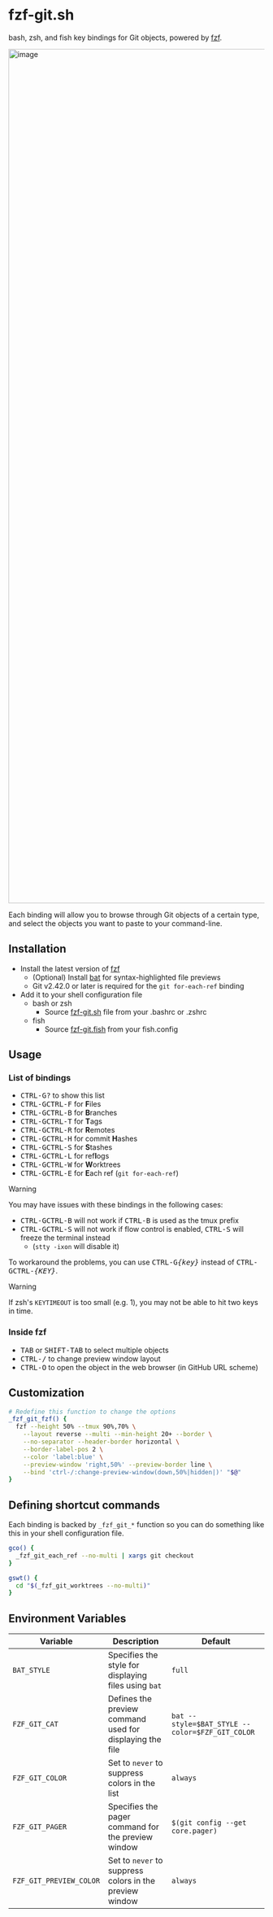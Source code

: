 fzf-git.sh
==========

bash, zsh, and fish key bindings for Git objects, powered by [fzf][fzf].

<img width="1680" alt="image" src="https://user-images.githubusercontent.com/700826/185568470-20d70937-eea4-4274-aec5-14dfe7ee2de6.png">

Each binding will allow you to browse through Git objects of a certain type,
and select the objects you want to paste to your command-line.

[fzf]: https://github.com/junegunn/fzf

Installation
------------

* Install the latest version of [fzf][fzf]
    * (Optional) Install [bat](https://github.com/sharkdp/bat) for
      syntax-highlighted file previews
    * Git v2.42.0 or later is required for the `git for-each-ref` binding
* Add it to your shell configuration file
    * bash or zsh
        * Source [fzf-git.sh](https://raw.githubusercontent.com/junegunn/fzf-git.sh/main/fzf-git.sh) file from your .bashrc or .zshrc
    * fish
        * Source [fzf-git.fish](https://raw.githubusercontent.com/junegunn/fzf-git.sh/main/fzf-git.fish) from your fish.config

Usage
-----

### List of bindings

* <kbd>CTRL-G</kbd><kbd>?</kbd> to show this list
* <kbd>CTRL-G</kbd><kbd>CTRL-F</kbd> for **F**iles
* <kbd>CTRL-G</kbd><kbd>CTRL-B</kbd> for **B**ranches
* <kbd>CTRL-G</kbd><kbd>CTRL-T</kbd> for **T**ags
* <kbd>CTRL-G</kbd><kbd>CTRL-R</kbd> for **R**emotes
* <kbd>CTRL-G</kbd><kbd>CTRL-H</kbd> for commit **H**ashes
* <kbd>CTRL-G</kbd><kbd>CTRL-S</kbd> for **S**tashes
* <kbd>CTRL-G</kbd><kbd>CTRL-L</kbd> for ref**l**ogs
* <kbd>CTRL-G</kbd><kbd>CTRL-W</kbd> for **W**orktrees
* <kbd>CTRL-G</kbd><kbd>CTRL-E</kbd> for **E**ach ref (`git for-each-ref`)

> [!WARNING]
> You may have issues with these bindings in the following cases:
>
> * <kbd>CTRL-G</kbd><kbd>CTRL-B</kbd> will not work if
>   <kbd>CTRL-B</kbd> is used as the tmux prefix
> * <kbd>CTRL-G</kbd><kbd>CTRL-S</kbd> will not work if flow control is enabled,
>   <kbd>CTRL-S</kbd> will freeze the terminal instead
>     * (`stty -ixon` will disable it)
>
> To workaround the problems, you can use
> <kbd>CTRL-G</kbd><kbd>*{key}*</kbd> instead of
> <kbd>CTRL-G</kbd><kbd>CTRL-*{KEY}*</kbd>.
>

> [!WARNING]
> If zsh's `KEYTIMEOUT` is too small (e.g. 1), you may not be able
> to hit two keys in time.

### Inside fzf

* <kbd>TAB</kbd> or <kbd>SHIFT-TAB</kbd> to select multiple objects
* <kbd>CTRL-/</kbd> to change preview window layout
* <kbd>CTRL-O</kbd> to open the object in the web browser (in GitHub URL scheme)

Customization
-------------

```sh
# Redefine this function to change the options
_fzf_git_fzf() {
  fzf --height 50% --tmux 90%,70% \
    --layout reverse --multi --min-height 20+ --border \
    --no-separator --header-border horizontal \
    --border-label-pos 2 \
    --color 'label:blue' \
    --preview-window 'right,50%' --preview-border line \
    --bind 'ctrl-/:change-preview-window(down,50%|hidden|)' "$@"
}
```

Defining shortcut commands
--------------------------

Each binding is backed by `_fzf_git_*` function so you can do something like
this in your shell configuration file.

```sh
gco() {
  _fzf_git_each_ref --no-multi | xargs git checkout
}

gswt() {
  cd "$(_fzf_git_worktrees --no-multi)"
}
```

Environment Variables
---------------------

| Variable                | Description                                              | Default                                         |
| ----------------------- | -------------------------------------------------------- | ----------------------------------------------- |
| `BAT_STYLE`             | Specifies the style for displaying files using `bat`     | `full`                                          |
| `FZF_GIT_CAT`           | Defines the preview command used for displaying the file | `bat --style=$BAT_STYLE --color=$FZF_GIT_COLOR` |
| `FZF_GIT_COLOR`         | Set to `never` to suppress colors in the list            | `always`                                        |
| `FZF_GIT_PAGER`         | Specifies the pager command for the preview window       | `$(git config --get core.pager)`                |
| `FZF_GIT_PREVIEW_COLOR` | Set to `never` to suppress colors in the preview window  | `always`                                        |
